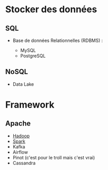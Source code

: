 # Stocker des données

## SQL

- Base de données Relationnelles (RDBMS) :
  
  - MySQL
  - PostgreSQL

## NoSQL

- Data Lake


# Framework

## Apache

- [Hadoop](/Informatique/Apache/Hadoop.md)
- [Spark](/Informatique/Apache/Spark.md)
- Kafka
- Airflow
- Pinot (c'est pour le troll mais c'est vrai)
- Cassandra